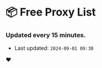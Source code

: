 # :package: Free Proxy List
### Updated every 15 minutes.

- Last updated: `2024-09-01 09:30`

:heart:
